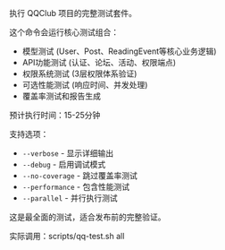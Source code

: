 执行 QQClub 项目的完整测试套件。

这个命令会运行核心测试组合：
- 模型测试 (User、Post、ReadingEvent等核心业务逻辑)
- API功能测试 (认证、论坛、活动、权限端点)
- 权限系统测试 (3层权限体系验证)
- 可选性能测试 (响应时间、并发处理)
- 覆盖率测试和报告生成

预计执行时间：15-25分钟

支持选项：
- `--verbose` - 显示详细输出
- `--debug` - 启用调试模式
- `--no-coverage` - 跳过覆盖率测试
- `--performance` - 包含性能测试
- `--parallel` - 并行执行测试

这是最全面的测试，适合发布前的完整验证。

实际调用：scripts/qq-test.sh all